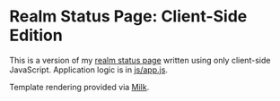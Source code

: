Realm Status Page: Client-Side Edition
======================================

This is a version of my [realm status page](https://github.com/BinaryMuse/wow-realm-status) written using only client-side JavaScript. Application logic is in [js/app.js](https://github.com/BinaryMuse/wow-realm-status-js/blob/gh-pages/js/app.js).

Template rendering provided via [Milk](https://github.com/pvande/Milk).
